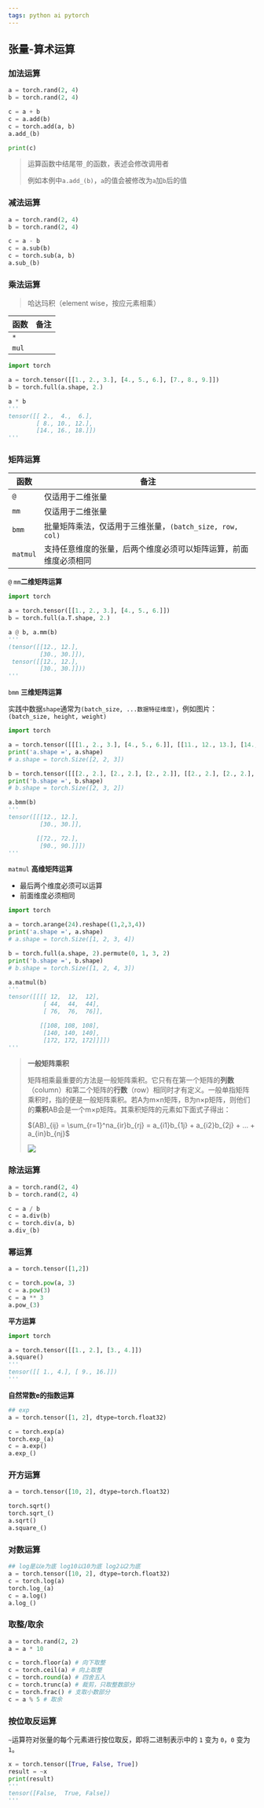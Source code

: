 ```yaml
---
tags: python ai pytorch 
---
```

## 张量-算术运算

### 加法运算

```python
a = torch.rand(2, 4)
b = torch.rand(2, 4)

c = a + b
c = a.add(b)
c = torch.add(a, b)
a.add_(b)

print(c)
```

> 运算函数中结尾带`_`的函数，表述会修改调用者
> 
> 例如本例中`a.add_(b)`，`a`的值会被修改为`a`加`b`后的值

### 减法运算

```python
a = torch.rand(2, 4)
b = torch.rand(2, 4)

c = a - b
c = a.sub(b)
c = torch.sub(a, b)
a.sub_(b)
```

### 乘法运算

> 哈达玛积（element wise，按应元素相乘）

| 函数       | 备注  |
| -------- | --- |
| `*`      |     |
| `mul`    |     |

```python
import torch

a = torch.tensor([[1., 2., 3.], [4., 5., 6.], [7., 8., 9.]])
b = torch.full(a.shape, 2.)

a * b
'''
tensor([[ 2.,  4.,  6.],
        [ 8., 10., 12.],
        [14., 16., 18.]])
'''
```

### 矩阵运算

| 函数       | 备注                                       |
| -------- | ---------------------------------------- |
| `@`      | 仅适用于二维张量                                 |
| `mm`     | 仅适用于二维张量                                 |
| `bmm`    | 批量矩阵乘法，仅适用于三维张量，`(batch_size, row, col)` |
| `matmul` | 支持任意维度的张量，后两个维度必须可以矩阵运算，前面维度必须相同         |

`@` `mm`**二维矩阵运算**

```python
import torch

a = torch.tensor([[1., 2., 3.], [4., 5., 6.]])
b = torch.full(a.T.shape, 2.)

a @ b, a.mm(b)
'''
(tensor([[12., 12.],
         [30., 30.]]),
 tensor([[12., 12.],
         [30., 30.]]))
'''
```

`bmm` **三维矩阵运算**

实践中数据`shape`通常为`(batch_size, ...数据特征维度)`，例如图片：`(batch_size, height, weight)`

```python
import torch

a = torch.tensor([[[1., 2., 3.], [4., 5., 6.]], [[11., 12., 13.], [14., 15., 16.]]])
print('a.shape =', a.shape) 
# a.shape = torch.Size([2, 2, 3])

b = torch.tensor([[[2., 2.], [2., 2.], [2., 2.]], [[2., 2.], [2., 2.], [2., 2.]]])
print('b.shape =', b.shape) 
# b.shape = torch.Size([2, 3, 2])

a.bmm(b)
'''
tensor([[[12., 12.],
         [30., 30.]],

        [[72., 72.],
         [90., 90.]]])
'''
```

`matmul` **高维矩阵运算**

- 最后两个维度必须可以运算
- 前面维度必须相同

```python
import torch

a = torch.arange(24).reshape((1,2,3,4))
print('a.shape =', a.shape)
# a.shape = torch.Size([1, 2, 3, 4])

b = torch.full(a.shape, 2).permute(0, 1, 3, 2)
print('b.shape =', b.shape)
# b.shape = torch.Size([1, 2, 4, 3])

a.matmul(b)
'''
tensor([[[[ 12,  12,  12],
          [ 44,  44,  44],
          [ 76,  76,  76]],

         [[108, 108, 108],
          [140, 140, 140],
          [172, 172, 172]]]])
'''
```

> **一般矩阵乘积**
> 
> 矩阵相乘最重要的方法是一般矩阵乘积。它只有在第一个矩阵的**列数**（column）和第二个矩阵的**行数**（row）相同时才有定义。一般单指矩阵乘积时，指的便是一般矩阵乘积。若A为m×n矩阵，B为n×p矩阵，则他们的**乘积**AB会是一个m×p矩阵。其乘积矩阵的元素如下面式子得出：
> 
> $(AB)_{ij} = \sum_{r=1}^na_{ir}b_{rj} = a_{i1}b_{1j} + a_{i2}b_{2j} + ... + a_{in}b_{nj}$
> 
> ![](1024px-Matrix_multiplication_diagram.png)


### 除法运算

```python
a = torch.rand(2, 4)
b = torch.rand(2, 4)

c = a / b
c = a.div(b)
c = torch.div(a, b)
a.div_(b)
```

### 幂运算

```python
a = torch.tensor([1,2])

c = torch.pow(a, 3)
c = a.pow(3)
c = a ** 3
a.pow_(3)
```

**平方运算**

```python
import torch

a = torch.tensor([[1., 2.], [3., 4.]])
a.square()
'''
tensor([[ 1., 4.], [ 9., 16.]])
'''
```

**自然常数e的指数运算**

```python
## exp
a = torch.tensor([1, 2], dtype=torch.float32)

c = torch.exp(a)
torch.exp_(a)
c = a.exp()
a.exp_()
```

### 开方运算

```python
a = torch.tensor([10, 2], dtype=torch.float32)

torch.sqrt()
torch.sqrt_()
a.sqrt()
a.square_()
```

### 对数运算

```python
## log是以e为底 log10以10为底 log2以2为底
a = torch.tensor([10, 2], dtype=torch.float32)
c = torch.log(a)
torch.log_(a)
c = a.log()
a.log_()
```

### 取整/取余

```python
a = torch.rand(2, 2)
a = a * 10

c = torch.floor(a) # 向下取整
c = torch.ceil(a) # 向上取整
c = torch.round(a) # 四舍五入
c = torch.trunc(a) # 裁剪，只取整数部分
c = torch.frac() # 支取小数部分
c = a % 5 # 取余
```

### 按位取反运算

`~`运算符对张量的每个元素进行按位取反，即将二进制表示中的 `1` 变为 `0`，`0` 变为 `1`。

```python
x = torch.tensor([True, False, True])
result = ~x
print(result)
'''
tensor([False,  True, False])
'''
```






